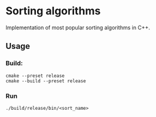 # Sorting algorithms

Implementation of most popular sorting algorithms in C++.

## Usage

### Build:
    cmake --preset release
    cmake --build --preset release

### Run
    ./build/release/bin/<sort_name>
